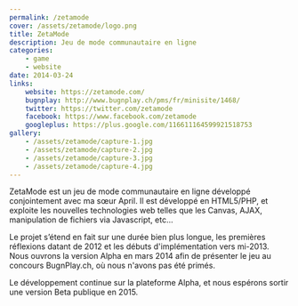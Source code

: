 ```yaml
---
permalink: /zetamode
cover: /assets/zetamode/logo.png
title: ZetaMode
description: Jeu de mode communautaire en ligne
categories:
    - game
    - website
date: 2014-03-24
links:
    website: https://zetamode.com/
    bugnplay: http://www.bugnplay.ch/pms/fr/minisite/1468/
    twitter: https://twitter.com/zetamode
    facebook: https://www.facebook.com/zetamode
    googleplus: https://plus.google.com/116611164599921518753
gallery:
    - /assets/zetamode/capture-1.jpg
    - /assets/zetamode/capture-2.jpg
    - /assets/zetamode/capture-3.jpg
    - /assets/zetamode/capture-4.jpg
---
```


ZetaMode est un jeu de mode communautaire en ligne développé conjointement avec ma sœur April.
Il est développé en HTML5/PHP, et exploite les nouvelles technologies web telles que les Canvas, AJAX, manipulation de fichiers via Javascript, etc...

Le projet s’étend en fait sur une durée bien plus longue, les premières réflexions datant de 2012 et les débuts d'implémentation vers mi-2013.
Nous ouvrons la version Alpha en mars 2014 afin de présenter le jeu au concours BugnPlay.ch, où nous n'avons pas été primés.

Le développement continue sur la plateforme Alpha, et nous espérons sortir une version Beta publique en 2015.
